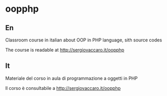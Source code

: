 oopphp
======

## En
Classroom course in italian about OOP in PHP language, sith source codes

The course is readable at http://sergiovaccaro.it/oopphp


## It
Materiale del corso in aula di programmazione a oggetti in PHP

Il corso è consultabile a http://sergiovaccaro.it/oopphp

